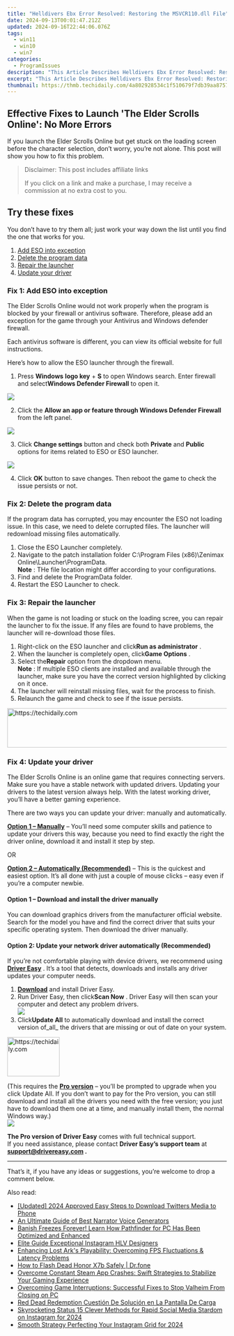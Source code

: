 ```yaml
---
title: "Helldivers Ebx Error Resolved: Restoring the MSVCR110.dll File"
date: 2024-09-13T00:01:47.212Z
updated: 2024-09-16T22:44:06.076Z
tags:
  - win11
  - win10
  - win7
categories:
  - ProgramIssues
description: "This Article Describes Helldivers Ebx Error Resolved: Restoring the MSVCR110.dll File"
excerpt: "This Article Describes Helldivers Ebx Error Resolved: Restoring the MSVCR110.dll File"
thumbnail: https://thmb.techidaily.com/4a802928534c1f510679f7db39aa8757031a3947f8786bd477dd4066192a8852.jpg
---
```


## Effective Fixes to Launch 'The Elder Scrolls Online': No More Errors

If you launch the Elder Scrolls Online but get stuck on the loading screen before the character selection, don’t worry, you’re not alone. This post will show you how to fix this problem.

>  Disclaimer: This post includes affiliate links
>
>  If you click on a link and make a purchase, I may receive a commission at no extra cost to you.
>

## Try these fixes

 You don’t have to try them all; just work your way down the list until you find the one that works for you.

1. [Add ESO into exception](https://tools.techidaily.com/drivereasy/download/)
2. [Delete the program data](https://tools.techidaily.com/drivereasy/download/)
3. [Repair the launcher](https://tools.techidaily.com/drivereasy/download/)
4. [Update your driver](https://tools.techidaily.com/drivereasy/download/)

### Fix 1: Add ESO into exception

 The Elder Scrolls Online would not work properly when the program is blocked by your firewall or antivirus software. Therefore, please add an exception for the game through your Antivirus and Windows defender firewall.

 Each antivirus software is different, you can view its official website for full instructions.

Here’s how to allow the ESO launcher through the firewall.

 1) Press **Windows** **logo key**  \+ **S** to open Windows search. Enter firewall and select**Windows Defender Firewall** to open it.

![](https://images.drivereasy.com/wp-content/uploads/2021/10/image-7.png)

 2) Click the **Allow an app or feature through Windows Defender Firewall** from the left panel.

![](https://images.drivereasy.com/wp-content/uploads/2021/10/image-8.png)

 3) Click **Change settings** button and check both **Private**  and **Public** options for items related to ESO or ESO launcher.

![](https://images.drivereasy.com/wp-content/uploads/2021/10/image-9.png)

 4) Click **OK**  button to save changes. Then reboot the game to check the issue persists or not.

### Fix 2: Delete the program data

 If the program data has corrupted, you may encounter the ESO not loading issue. In this case, we need to delete corrupted files. The launcher will redownload missing files automatically.

1. Close the ESO Launcher completely.
2. Navigate to the patch installation folder C:\\Program Files (x86)\\Zenimax Online\\Launcher\\ProgramData.  
**Note** : THe file location might differ according to your configurations.
3. Find and delete the ProgramData folder.
4. Restart the ESO Launcher to check.

### Fix 3: Repair the launcher

 When the game is not loading or stuck on the loading scree, you can repair the launcher to fix the issue. If any files are found to have problems, the launcher will re-download those files.

1. Right-click on the ESO launcher and click**Run as administrator** .
2. When the launcher is completely open, click**Game Options** .
3. Select the**Repair** option from the dropdown menu.  
**Note** : If multiple ESO clients are installed and available through the launcher, make sure you have the correct version highlighted by clicking on it once.
4. The launcher will reinstall missing files, wait for the process to finish.
5. Relaunch the game and check to see if the issue persists.

<!-- affiliate ads begin -->
<a href="https://ephamedtechinc.pxf.io/c/5597632/2136621/26400" target="_top" id="2136621">
  <img src="//a.impactradius-go.com/display-ad/26400-2136621" border="0" alt="https://techidaily.com" width="728" height="90"/>
</a>
<img height="0" width="0" src="https://ephamedtechinc.pxf.io/i/5597632/2136621/26400" style="position:absolute;visibility:hidden;" border="0" />
<!-- affiliate ads end -->

### Fix 4: Update your driver

 The Elder Scrolls Online is an online game that requires connecting servers. Make sure you have a stable network with updated drivers. Updating your drivers to the latest version always help. With the latest working driver, you’ll have a better gaming experience.

 There are two ways you can update your driver: manually and automatically.

**[Option 1 – Manually](https://tools.techidaily.com/drivereasy/download/)**  – You’ll need some computer skills and patience to update your drivers this way, because you need to find exactly the right the driver online, download it and install it step by step.

OR

**[Option 2 – Automatically (Recommended)](https://www.drivereasy.com/knowledge/fixed-the-elder-scrolls-online-not-loading/#op2)**  – This is the quickest and easiest option. It’s all done with just a couple of mouse clicks – easy even if you’re a computer newbie.

#### **Option 1 –** **Download and install the driver manually**

 You can download graphics drivers from the manufacturer official website. Search for the model you have and find the correct driver that suits your specific operating system. Then download the driver manually.

#### Option 2: Update your network driver automatically (Recommended)

 If you’re not comfortable playing with device drivers, we recommend using **[Driver Easy](https://tools.techidaily.com/drivereasy/download/)**  . It’s a tool that detects, downloads and installs any driver updates your computer needs.

1. **[Download](https://tools.techidaily.com/drivereasy/download/)** [](https://tools.techidaily.com/drivereasy/download/) and install Driver Easy.
2. Run Driver Easy, then click**Scan Now** . Driver Easy will then scan your computer and detect any problem drivers.  
![](https://images.drivereasy.com/wp-content/uploads/2020/08/Scan-now.jpg)
3. Click**Update All** to automatically download and install the correct version of_all_ the drivers that are missing or out of date on your system.  

<!-- affiliate ads begin -->
<a href="https://aligracehair.sjv.io/c/5597632/2115909/19272" target="_top" id="2115909">
  <img src="//a.impactradius-go.com/display-ad/19272-2115909" border="0" alt="https://techidaily.com" width="120" height="90"/>
</a>
<img height="0" width="0" src="https://aligracehair.sjv.io/i/5597632/2115909/19272" style="position:absolute;visibility:hidden;" border="0" />
<!-- affiliate ads end -->

 (This requires the **[Pro version](https://tools.techidaily.com/drivereasy/download/)**  – you’ll be prompted to upgrade when you click Update All. If you don’t want to pay for the Pro version, you can still download and install all the drivers you need with the free version; you just have to download them one at a time, and manually install them, the normal Windows way.)  
![](https://images.drivereasy.com/wp-content/uploads/2020/10/DE-PRO-VEGA-KILLER-NETWORKING.jpg)

**The Pro version of Driver Easy** comes with full technical support.  
 If you need assistance, please contact **Driver Easy’s support team** at **[support@drivereasy.com](https://tools.techidaily.com/drivereasy/download/) .**

---

 That’s it, if you have any ideas or suggestions, you’re welcome to drop a comment below.

<ins class="adsbygoogle"
     style="display:block"
     data-ad-format="autorelaxed"
     data-ad-client="ca-pub-7571918770474297"
     data-ad-slot="1223367746"></ins>

<ins class="adsbygoogle"
     style="display:block"
     data-ad-client="ca-pub-7571918770474297"
     data-ad-slot="8358498916"
     data-ad-format="auto"
     data-full-width-responsive="true"></ins>

<span class="atpl-alsoreadstyle">Also read:</span>
<div><ul>
<li><a href="https://twitter-videos.techidaily.com/updated-2024-approved-easy-steps-to-download-twitters-media-to-phone/"><u>[Updated] 2024 Approved Easy Steps to Download Twitters Media to Phone</u></a></li>
<li><a href="https://ai-voice.techidaily.com/an-ultimate-guide-of-best-narrator-voice-generators/"><u>An Ultimate Guide of Best Narrator Voice Generators</u></a></li>
<li><a href="https://win-able.techidaily.com/banish-freezes-forever-learn-how-pathfinder-for-pc-has-been-optimized-and-enhanced/"><u>Banish Freezes Forever! Learn How Pathfinder for PC Has Been Optimized and Enhanced</u></a></li>
<li><a href="https://instagram-video-recordings.techidaily.com/elite-guide-exceptional-instagram-hlv-designers/"><u>Elite Guide Exceptional Instagram HLV Designers</u></a></li>
<li><a href="https://win-able.techidaily.com/enhancing-lost-arks-playability-overcoming-fps-fluctuations-and-latency-problems/"><u>Enhancing Lost Ark's Playability: Overcoming FPS Fluctuations & Latency Problems</u></a></li>
<li><a href="https://fix-guide.techidaily.com/how-to-flash-dead-honor-x7b-safely-drfone-by-drfone-fix-android-problems-fix-android-problems/"><u>How to Flash Dead Honor X7b Safely | Dr.fone</u></a></li>
<li><a href="https://win-able.techidaily.com/overcome-constant-steam-app-crashes-swift-strategies-to-stabilize-your-gaming-experience/"><u>Overcome Constant Steam App Crashes: Swift Strategies to Stabilize Your Gaming Experience</u></a></li>
<li><a href="https://win-able.techidaily.com/overcoming-game-interruptions-successful-fixes-to-stop-valheim-from-closing-on-pc/"><u>Overcoming Game Interruptions: Successful Fixes to Stop Valheim From Closing on PC</u></a></li>
<li><a href="https://win-able.techidaily.com/red-dead-redemption-cuestion-de-solucion-en-la-pantalla-de-carga/"><u>Red Dead Redemption Cuestión De Solución en La Pantalla De Carga</u></a></li>
<li><a href="https://instagram-videos.techidaily.com/skyrocketing-status-15-clever-methods-for-rapid-social-media-stardom-on-instagram-for-2024/"><u>Skyrocketing Status 15 Clever Methods for Rapid Social Media Stardom on Instagram for 2024</u></a></li>
<li><a href="https://extra-guidance.techidaily.com/smooth-strategy-perfecting-your-instagram-grid-for-2024/"><u>Smooth Strategy Perfecting Your Instagram Grid for 2024</u></a></li>
</ul></div>

